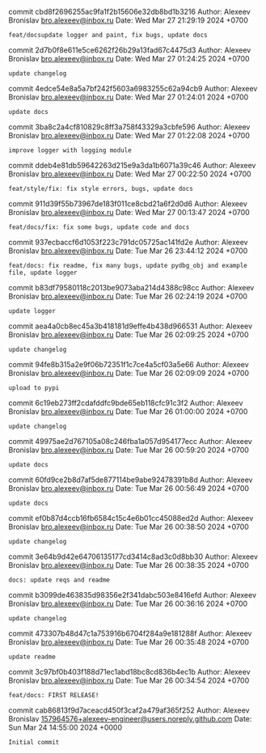 commit cbd8f2696255ac9fa1f2b15606e32db8bd1b3216
Author: Alexeev Bronislav <bro.alexeev@inbox.ru>
Date:   Wed Mar 27 21:29:19 2024 +0700

    feat/docsupdate logger and paint, fix bugs, update docs

commit 2d7b0f8e611e5ce6262f26b29a13fad67c4475d3
Author: Alexeev Bronislav <bro.alexeev@inbox.ru>
Date:   Wed Mar 27 01:24:25 2024 +0700

    update changelog

commit 4edce54e8a5a7bf242f5603a6983255c62a94cb9
Author: Alexeev Bronislav <bro.alexeev@inbox.ru>
Date:   Wed Mar 27 01:24:01 2024 +0700

    update docs

commit 3ba8c2a4cf810829c8ff3a758f43329a3cbfe596
Author: Alexeev Bronislav <bro.alexeev@inbox.ru>
Date:   Wed Mar 27 01:22:08 2024 +0700

    improve logger with logging module

commit ddeb4e81db59642263d215e9a3da1b6071a39c46
Author: Alexeev Bronislav <bro.alexeev@inbox.ru>
Date:   Wed Mar 27 00:22:50 2024 +0700

    feat/style/fix: fix style errors, bugs, update docs

commit 911d39f55b73967de183f011ce8cbd21a6f2d0d6
Author: Alexeev Bronislav <bro.alexeev@inbox.ru>
Date:   Wed Mar 27 00:13:47 2024 +0700

    feat/docs/fix: fix some bugs, update code and docs

commit 937ecbaccf6d1053f223c791dc05725ac141fd2e
Author: Alexeev Bronislav <bro.alexeev@inbox.ru>
Date:   Tue Mar 26 23:44:12 2024 +0700

    feat/docs: fix readme, fix many bugs, update pydbg_obj and example file, update logger

commit b83df79580118c2013be9073aba214d4388c98cc
Author: Alexeev Bronislav <bro.alexeev@inbox.ru>
Date:   Tue Mar 26 02:24:19 2024 +0700

    update logger

commit aea4a0cb8ec45a3b418181d9effe4b438d966531
Author: Alexeev Bronislav <bro.alexeev@inbox.ru>
Date:   Tue Mar 26 02:09:25 2024 +0700

    update changelog

commit 94fe8b315a2e9f06b72351f1c7ce4a5cf03a5e66
Author: Alexeev Bronislav <bro.alexeev@inbox.ru>
Date:   Tue Mar 26 02:09:09 2024 +0700

    upload to pypi

commit 6c19eb273ff2cdafddfc9bde65eb118cfc91c3f2
Author: Alexeev Bronislav <bro.alexeev@inbox.ru>
Date:   Tue Mar 26 01:00:00 2024 +0700

    update changelog

commit 49975ae2d767105a08c246fba1a057d954177ecc
Author: Alexeev Bronislav <bro.alexeev@inbox.ru>
Date:   Tue Mar 26 00:59:20 2024 +0700

    update docs

commit 60fd9ce2b8d7af5de877114be9abe92478391b8d
Author: Alexeev Bronislav <bro.alexeev@inbox.ru>
Date:   Tue Mar 26 00:56:49 2024 +0700

    update docs

commit ef0b87d4ccb16fb6584c15c4e6b01cc45088ed2d
Author: Alexeev Bronislav <bro.alexeev@inbox.ru>
Date:   Tue Mar 26 00:38:50 2024 +0700

    update changelog

commit 3e64b9d42e64706135177cd3414c8ad3c0d8bb30
Author: Alexeev Bronislav <bro.alexeev@inbox.ru>
Date:   Tue Mar 26 00:38:35 2024 +0700

    docs: update reqs and readme

commit b3099de463835d98356e2f341dabc503e8416efd
Author: Alexeev Bronislav <bro.alexeev@inbox.ru>
Date:   Tue Mar 26 00:36:16 2024 +0700

    update changelog

commit 473307b48d47c1a753916b6704f284a9e181288f
Author: Alexeev Bronislav <bro.alexeev@inbox.ru>
Date:   Tue Mar 26 00:35:48 2024 +0700

    update readme

commit 3c97bf0b403f188d71ec1abd18bc8cd836b4ec1b
Author: Alexeev Bronislav <bro.alexeev@inbox.ru>
Date:   Tue Mar 26 00:34:54 2024 +0700

    feat/docs: FIRST RELEASE!

commit cab86813f9d7aceacd450f3caf2a479af365f252
Author: Alexeev Bronislav <157964576+alexeev-engineer@users.noreply.github.com>
Date:   Sun Mar 24 14:55:00 2024 +0000

    Initial commit
